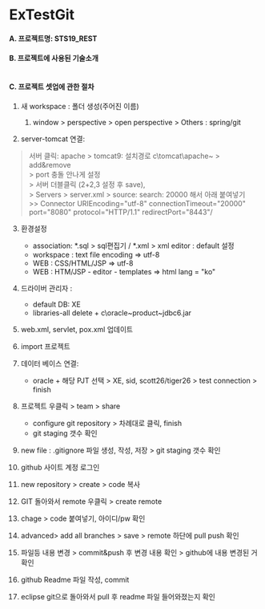 # ExTestGit
#### A. 프로젝트명: STS19_REST<br>

#### B. 프로젝트에 사용된 기술소개 <br><br>




#### C. 프로젝트 셋업에 관한 절차
1. 새 workspace : 폴더 생성(주어진 이름) <br>
   1. window > perspective > open perspective > Others : spring/git <br>

2. server-tomcat 연결: <br>
  > 서버 클릭: apache > tomcat9: 설치경로 c\tomcat\apache~ > add&remove <br>
	> port 충돌 안나게 설정 <br>
	> 서버 더블클릭 (2+2,3 설정 후 save), <br>
	> Servers > server.xml > source: search: 20000 해서 아래 붙여넣기 <br>
	>> Connector URIEncoding="utf-8" connectionTimeout="20000" port="8080" protocol="HTTP/1.1" redirectPort="8443"/

3. 환경설정
     - association: *.sql > sql편집기 /  *.xml > xml editor : default 설정 <br>
     - workspace : text file encoding => utf-8 <br>
     - WEB : CSS/HTML/JSP => utf-8
     - WEB : HTM/JSP - editor - templates => html lang = "ko"

4. 드라이버 관리자 : 
     - default DB: XE
   	- libraries-all delete + c\oracle\~product\~jdbc6.jar
5. web.xml, servlet, pox.xml 업데이트

6. import 프로젝트

7. 데이터 베이스 연결:
	- oracle + 해당 PJT 선택 > XE, sid, scott26/tiger26 > test connection > finish

8. 프로젝트 우클릭 > team > share
	- configure git repository > 차례대로 클릭, finish
	- git staging 갯수 확인
9. new file : .gitignore 파일 생성, 작성, 저장 > git staging 갯수 확인
10. github 사이트 계정 로그인
11. new repository > create >  code 복사
12. GIT 돌아와서 remote 우클릭 > create remote
13. chage > code 붙여넣기, 아이디/pw 확인
14. advanced> add all branches > save > remote 하단에 pull push 확인
15. 파일등 내용 변경 > commit&push 후 변경 내용 확인 > github에 내용 변경된 거 확인
16. github Readme 파일 작성, commit
17. eclipse git으로 돌아와서 pull 후 readme 파일 들어와졌는지 확인



